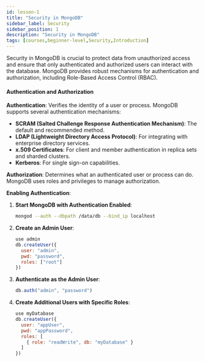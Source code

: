 ```yaml
---
id: lesson-1
title: "Security in MongoDB"
sidebar_label: Security
sidebar_position: 1
description: "Security in MongoDB"
tags: [courses,beginner-level,Security,Introduction]
--- 
```



Security in MongoDB is crucial to protect data from unauthorized access and ensure that only authenticated and authorized users can interact with the database. MongoDB provides robust mechanisms for authentication and authorization, including Role-Based Access Control (RBAC).

#### Authentication and Authorization

**Authentication**: Verifies the identity of a user or process. MongoDB supports several authentication mechanisms:

- **SCRAM (Salted Challenge Response Authentication Mechanism)**: The default and recommended method.
- **LDAP (Lightweight Directory Access Protocol)**: For integrating with enterprise directory services.
- **x.509 Certificates**: For client and member authentication in replica sets and sharded clusters.
- **Kerberos**: For single sign-on capabilities.

**Authorization**: Determines what an authenticated user or process can do. MongoDB uses roles and privileges to manage authorization.

**Enabling Authentication**:

1. **Start MongoDB with Authentication Enabled**:
   ```bash
   mongod --auth --dbpath /data/db --bind_ip localhost
   ```

2. **Create an Admin User**:
   ```javascript
   use admin
   db.createUser({
     user: "admin",
     pwd: "password",
     roles: ["root"]
   })
   ```

3. **Authenticate as the Admin User**:
   ```javascript
   db.auth("admin", "password")
   ```

4. **Create Additional Users with Specific Roles**:
   ```javascript
   use myDatabase
   db.createUser({
     user: "appUser",
     pwd: "appPassword",
     roles: [
       { role: "readWrite", db: "myDatabase" }
     ]
   })
   ```
